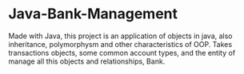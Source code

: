 # Java-Bank-Management
Made with Java, this project is an application of objects in java, also inheritance, polymorphysm and other characteristics of OOP. Takes transactions objects, some common account types, and the entity of manage all this objects and relationships, Bank.
